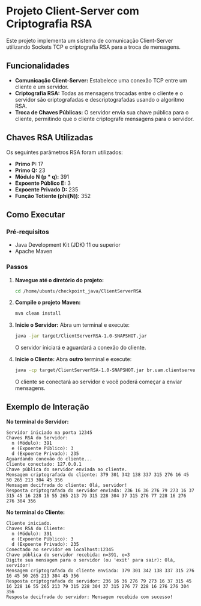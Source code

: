 # Projeto Client-Server com Criptografia RSA

Este projeto implementa um sistema de comunicação Client-Server utilizando Sockets TCP e criptografia RSA para a troca de mensagens.

## Funcionalidades

- **Comunicação Client-Server:** Estabelece uma conexão TCP entre um cliente e um servidor.
- **Criptografia RSA:** Todas as mensagens trocadas entre o cliente e o servidor são criptografadas e descriptografadas usando o algoritmo RSA.
- **Troca de Chaves Públicas:** O servidor envia sua chave pública para o cliente, permitindo que o cliente criptografe mensagens para o servidor.

## Chaves RSA Utilizadas

Os seguintes parâmetros RSA foram utilizados:

- **Primo P:** 17
- **Primo Q:** 23
- **Módulo N (p * q):** 391
- **Expoente Público E:** 3
- **Expoente Privado D:** 235
- **Função Totiente (phi(N)):** 352

## Como Executar

### Pré-requisitos

- Java Development Kit (JDK) 11 ou superior
- Apache Maven

### Passos

1.  **Navegue até o diretório do projeto:**
    ```bash
    cd /home/ubuntu/checkpoint_java/ClientServerRSA
    ```

2.  **Compile o projeto Maven:**
    ```bash
    mvn clean install
    ```

3.  **Inicie o Servidor:**
    Abra um terminal e execute:
    ```bash
    java -jar target/ClientServerRSA-1.0-SNAPSHOT.jar
    ```
    O servidor iniciará e aguardará a conexão do cliente.

4.  **Inicie o Cliente:**
    Abra **outro** terminal e execute:
    ```bash
    java -cp target/ClientServerRSA-1.0-SNAPSHOT.jar br.uam.clientserverrsa.Client
    ```
    O cliente se conectará ao servidor e você poderá começar a enviar mensagens.

## Exemplo de Interação

**No terminal do Servidor:**

```
Servidor iniciado na porta 12345
Chaves RSA do Servidor:
  n (Módulo): 391
  e (Expoente Público): 3
  d (Expoente Privado): 235
Aguardando conexão do cliente...
Cliente conectado: 127.0.0.1
Chave pública do servidor enviada ao cliente.
Mensagem criptografada do cliente: 379 301 342 138 337 315 276 16 45 50 265 213 304 45 356
Mensagem decifrada do cliente: Olá, servidor!
Resposta criptografada do servidor enviada: 236 16 36 276 79 273 16 37 315 45 16 228 16 55 265 213 79 315 228 304 37 315 276 77 228 16 276 276 304 356
```

**No terminal do Cliente:**

```
Cliente iniciado.
Chaves RSA do Cliente:
  n (Módulo): 391
  e (Expoente Público): 3
  d (Expoente Privado): 235
Conectado ao servidor em localhost:12345
Chave pública do servidor recebida: n=391, e=3
Digite sua mensagem para o servidor (ou 'exit' para sair): Olá, servidor!
Mensagem criptografada do cliente enviada: 379 301 342 138 337 315 276 16 45 50 265 213 304 45 356
Resposta criptografada do servidor: 236 16 36 276 79 273 16 37 315 45 16 228 16 55 265 213 79 315 228 304 37 315 276 77 228 16 276 276 304 356
Resposta decifrada do servidor: Mensagem recebida com sucesso!
```

